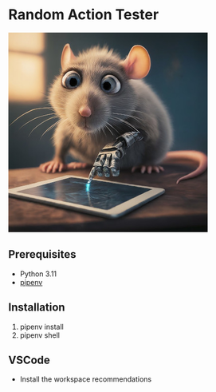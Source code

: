 # Random Action Tester

![logo - an image of a cute looking rat, in the 3d animation style of ratatouille, part robot, testing software on a mobile device](/docs/logo-400.jpeg)

## Prerequisites

- Python 3.11
- [pipenv](https://pypi.org/project/pipenv/#installation)

## Installation

1. pipenv install
1. pipenv shell

## VSCode

- Install the workspace recommendations
